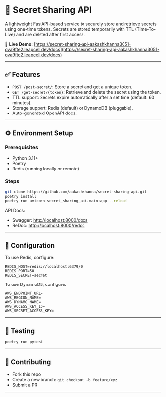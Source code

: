 # 🚀 Secret Sharing API

A lightweight FastAPI-based service to securely store and retrieve secrets using one-time tokens. Secrets are stored temporarily with TTL (Time-To-Live) and are deleted after first access.

🔗 **Live Demo**: [https://secret-sharing-api-aakashkhanna3051-ova9fte2.leapcell.dev/docs](https://secret-sharing-api-aakashkhanna3051-ova9fte2.leapcell.dev/docs)


---

## ✅ Features

- `POST /post-secret/`: Store a secret and get a unique token.
- `GET /get-secret/{token}`: Retrieve and delete the secret using the token.
- TTL support: Secrets expire automatically after a set time (default: 60 minutes).
- Storage support: Redis (default) or DynamoDB (pluggable).
- Auto-generated OpenAPI docs.

---

## ⚙️ Environment Setup

### Prerequisites

- Python 3.11+
- Poetry
- Redis (running locally or remote)

### Steps

```bash
git clone https://github.com/aakashkhanna/secret-sharing-api.git
poetry install
poetry run uvicorn secret_sharing_api.main:app --reload
````

API Docs:

* Swagger: [http://localhost:8000/docs](http://localhost:8000/docs)
* ReDoc: [http://localhost:8000/redoc](http://localhost:8000/redoc)

---

## 🔐 Configuration

To use Redis, configure:

```env
REDIS_HOST=redis://localhost:6379/0
REDIS_PORT=50
REDIS_SECRET=secret
```

To use DynamoDB, configure:

```env
AWS_ENDPOINT_URL=
AWS_REGION_NAME=
AWS_DYNAMO_NAME=
AWS_ACCESS_KEY_ID=
AWS_SECRET_ACCESS_KEY=
```

---

## 🧪 Testing

```bash
poetry run pytest
```

---

## 🤝 Contributing

* Fork this repo
* Create a new branch: `git checkout -b feature/xyz`
* Submit a PR

---
